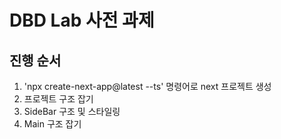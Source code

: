 # DBD Lab 사전 과제 

## 진행 순서

1. 'npx create-next-app@latest --ts' 명령어로 next 프로젝트 생성
2. 프로젝트 구조 잡기
3. SideBar 구조 및 스타일링 
4. Main 구조 잡기 